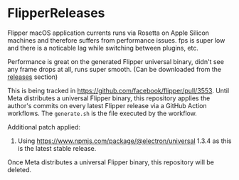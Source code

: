 # FlipperReleases

Flipper macOS application currents runs via Rosetta on Apple Silicon machines and therefore suffers from performance issues. fps is super low and there is a noticable lag while switching between plugins, etc.

Performance is great on the generated Flipper universal binary, didn't see any frame drops at all, runs super smooth. (Can be downloaded from the [releases](https://github.com/chiragramani/FlipperReleases/releases) section)

This is being tracked in https://github.com/facebook/flipper/pull/3553. Until Meta distributes a universal Flipper binary, this repository applies the author's commits on every latest Flipper release via a GitHub Action workflows. The `generate.sh` is the file executed by the workflow.

Additional patch applied:
1. Using https://www.npmjs.com/package/@electron/universal 1.3.4 as this is the latest stable release. 


Once Meta distributes a universal Flipper binary, this repository will be deleted. 
